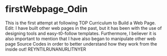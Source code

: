 # firstWebpage_Odin
This is the first attempt at following TOP Curriculum to Build a Web Page. 
Edit: I have built other web pages in the past, but it has been with the use of designing tools and easy-t0-follow templates. Furthermore, I believer it is also important to mention that I have also began to manipulate other web page Source Codes in order to better understand how they work from the inside out!
REYNTILRUNANURLITNYER